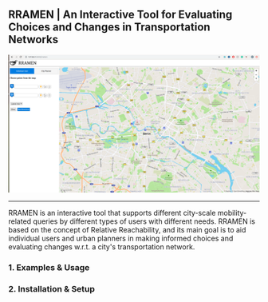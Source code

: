 ## RRAMEN | An Interactive Tool for Evaluating Choices and Changes in Transportation Networks
![RRAMEN Interface](/images/rramen.png)

---

RRAMEN is an interactive tool that supports different city-scale mobility-related queries by different types of users with different needs. RRAMEN is based on the concept of Relative Reachability, and its main goal is to aid individual users and urban planners in making informed choices and evaluating changes w.r.t. a city's transportation network. 

### 1. Examples & Usage

### 2. Installation & Setup

